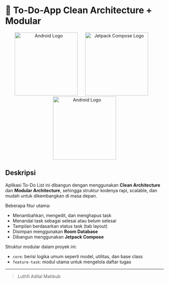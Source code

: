 # 📝 To-Do-App Clean Architecture + Modular

<p align="center">
  <img src="https://upload.wikimedia.org/wikipedia/commons/thumb/3/3e/Android_logo_2019.png/800px-Android_logo_2019.png" alt="Android Logo" width="200" height="200"/>
  &nbsp;&nbsp;&nbsp;&nbsp;
  <img src="https://blogger.googleusercontent.com/img/b/R29vZ2xl/AVvXsEjC97Z8BResg5dlPqczsRCFhP6zewWX0X0e7fVPG-G7PuUZwwZVsi9OPoqJYkgqT2h0FI95SsmWzVEgpt8b8HAqFiIxZ98TFtY4lE0b8UrtVJ2HrJebRwl6C9DslsQDl9KnBIrdHS6LtkY/s1600/jetpack+compose+icon_RGB.png" alt="Jetpack Compose Logo" width="200" height="200"/>
  &nbsp;&nbsp;&nbsp;&nbsp;
  <img src="https://upload.wikimedia.org/wikipedia/commons/7/74/Kotlin_Icon.png" alt="Android Logo" width="200" height="200"/>
</p>

## Deskripsi

Aplikasi To-Do List ini dibangun dengan menggunakan **Clean Architecture** dan **Modular Architecture**, sehingga struktur kodenya rapi, scalable, dan mudah untuk dikembangkan di masa depan.

Beberapa fitur utama:
- Menambahkan, mengedit, dan menghapus task
- Menandai task sebagai selesai atau belum selesai
- Tampilan berdasarkan status task (tab layout)
- Disimpan menggunakan **Room Database**
- Dibangun menggunakan **Jetpack Compose**

Struktur modular dalam proyek ini:
- `core`: berisi logika umum seperti model, utilitas, dan base class
- `feature-task`: modul utama untuk mengelola daftar tugas

---

>  Luthfi Adilal Mahbub

